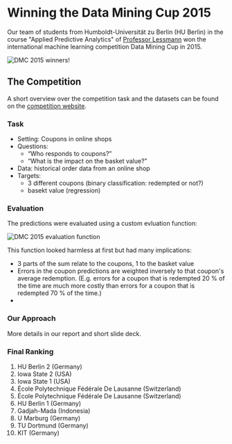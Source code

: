 # Winning the Data Mining Cup 2015

Our team of students from Humboldt-Universität zu Berlin (HU Berlin) in the course "Applied Predictive Analytics" of [Professor Lessmann](https://www.wiwi.hu-berlin.de/de/professuren/bwl/wi/personen/hl) won the international machine learning competition Data Mining Cup in 2015.

![DMC 2015 winners!](https://www.data-mining-cup.com/wp-content/uploads/data-mining-cup-2015_winning-team_humboldt-uni-berlin-1200x801.jpg)

## The Competition

A short overview over the competition task and the datasets can be found on the [competition website](https://www.data-mining-cup.com/reviews/dmc-2015/).

### Task

- Setting: Coupons in online shops
- Questions: 
  - “Who responds to coupons?”
  - “What is the impact on the basket value?”
- Data: historical order data from an online shop
- Targets:
  - 3 different coupons (binary classification: redempted or not?)
  - basekt value (regression)

### Evaluation

The predictions were evaluated using a custom evluation function:

![DMC 2015 evaluation function](https://i.imgur.com/358nhuN.png)

This function looked harmless at first but had many implications:
- 3 parts of the sum relate to the coupons, 1 to the basket value
- Errors in the coupon predictions are weighted inversely to that coupon's average redemption. (E.g. errors for a coupon that is redempted 20 % of the time are much more costly than errors for a coupon that is redempted 70 % of the time.)
- 

### Our Approach


More details in our report and short slide deck.

### Final Ranking

1. HU Berlin 2 (Germany)
2. Iowa State 2 (USA)
3. Iowa State 1 (USA)
4. École Polytechnique Fédérale De Lausanne (Switzerland)
5. École Polytechnique Fédérale De Lausanne (Switzerland)
6. HU Berlin 1 (Germany)
7. Gadjah-Mada (Indonesia)
8. U Marburg (Germany)
9. TU Dortmund (Germany)
10. KIT (Germany)

### 

